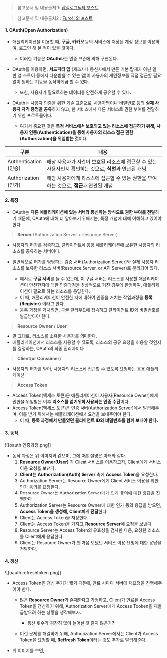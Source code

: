 > 참고문서 및 내용출처 1: [삽질로그님의 포스트](https://velog.io/@goldbear2022/NextAuth%EB%A5%BC-%EC%9D%B4%EC%9A%A9%ED%95%B4%EC%84%9C-%EA%B5%AC%EA%B8%80-%EB%A1%9C%EA%B7%B8%EC%9D%B8-%EC%97%B0%EB%8F%99-%EA%B0%80%EC%9E%85-%EA%B8%B0%EB%8A%A5-%EB%A7%8C%EB%93%A4%EA%B8%B0-%E4%B8%8A#:~:text=OAuth%EB%8A%94%20%EC%9D%B8%ED%84%B0%EB%84%B7%20%EC%82%AC%EC%9A%A9%EC%9E%90%EB%93%A4%EC%9D%B4,%ED%95%B4%EC%A3%BC%EB%8A%94%20%EC%98%A4%ED%94%88%20%EC%8A%A4%ED%83%A0%EB%8B%A4%EB%93%9C%20%ED%94%84%EB%A1%9C%ED%86%A0%EC%BD%9C%EC%9D%B4%EB%8B%A4.)

> 참고문서 및 내용출처2 : [Furo님의 포스트](https://iam.furo.one/post/concept-oauth)

#### 1. OAuth(Open Authorization)

- 애플리케이션을 이용할 때, **구글, 카카오** 등의 서비스에 저장된 계정 정보를 이용하여, 로그인 해 본 적이 있을 것이다.
	- 이러한 기능은 **OAuth**라는 인증 표준에 의해 구현된다.

- OAuth를 이용하면, **서드파티 앱** (제조사나 통신사에서 만든 기본 탑재가 아닌 일반 앱 스토어 등에서 다운받을 수 있는 앱)이 사용자의 개인정보를 직접 접근할 필요 없이 원하는 기능을 동작하게끔 할 수 있다.
	- 또한, 사용자가 필요로하는 데이터를 안전하게 공유할 수 있다.

- OAuth는 사용자 인증을 위한 기술 표준으로, 사용자명이나 비밀번호 등의 **실제 사용자 자격 증명을 공유**하지 않고, 한 서비스에서 다른 서비스로 권한 부여를 전달하기 위한 프로토콜이다.
	- 여기서 중요한 것은 **특정 서비스에서 보호되고 있는 리소스에 접근하기 위해, 사용자 인증(Authentication)을 통해 사용자의 리소스 접근 권한(Authorization)을 위임받는 것**이다.

| 구분                     | 내용                                                           |
| ---------------------- | ------------------------------------------------------------ |
| Authentication<br>(인증) | 해당 사용자가 자신이 보호된 리소스에 접근할 수 있는 사용자인지 확인하는 것으로, **식별**과 연관된 개념 |
| Authorization<br>(인가)  | 해당 사용자에게 리소스에 접근할 수 있는 권한을 부여하는 것으로, **접근**과 연관된 개념          |


#### 2. 특징

- OAuth는 **다른 애플리케이션에 있는 서버와 통신하는 방식으로 권한 부여를 전달**하기 때문에, OAuth에 대해 더 알아보기 위해서는, 특정 개념에 대해 이해하고 있어야 한다.

> **Server** (Authorization Server + Resource Server)
- 사용자의 허가를 검증하고, 클라이언트에 응용 애플리케이션에 보유한 사용자의 리소스를 공유하는 서버이다.

- 일반적으로 허가를 담당하는 검증 서버(Authorization Server)와 실제 사용자 리소스를 보유한 리소스 서버(Resource Server, or API Server)로 분리되어 있다.
	- 예시로 **구글 서버**를 들 수 있는데, 이 구글 서버는 리소스를 사용할 애플리케이션이 안전한지에 대한 인증과정을 정상적으로 거친 경우에 한정하여, 애플리케이션이 필요로 하는 리소스를 응답한다.  
	- 이 때, 애플리케이션이 안전한 지에 대하여 인증을 거치는 작업과정을 **등록(Register)** 이라고 한다. 
	- 등록 과정을 거치려면, 구글 클라우드에 접속하고 클라이언트 ID와 비밀번호를 발급받아야 한다.

> **Resource Owner / User**
- 말 그대로, 리소스를 소유한 사용자를 의미한다.
- 애플리케이션에서 리소스를 사용할 수 있도록, 리소스의 공유 요청을 허용할 것인지를 결정하는, OAuth의 최종 권리자이다.

> **Client(or Consumer)**
- 사용자의 허가를 받아, 사용자의 리소스에 접근할 수 있도록 요청하는 응용 애플리케이션
 
> **Access Token**
- Access Token(액세스 토큰)은 애플리케이션이 사용자(Resource Owner)에게 권한을 위임받은 이후 **리소스를 얻기위해 사용되는 인증 수단**이다.
- Access Token(액세스 토큰)은 인증 서버(Authorization Server)에서 발급해주며, 이를 받기 위해서는 애플리케이션에서 요청을 보내주어야 한다.
	- 이 때, **등록 과정에서 만들었던 클라이언트 ID와 비밀번호를 함께 보내야 한다.**


#### 3. 동작

![[oauth 인증과정.png]]
- 동작 과정은 위 이미지와 같으며, 그에 따른 설명은 아래와 같다.
	1. **Resource Owner(User)** 가 Client 서비스를 이용하고자, Client에게 서비스 이용 요청읇 보낸다.
	2. **Client**는 **Authorization(Auth) Server** 측에 **Access Token**을 요청한다.
	3. Authorization Server는 Resource Owner에게 Client 서비스 이용을 위한 인가 동의를 요청한다.
	4. Resource Owner는 Authorization Server에게 인가 동의에 대한 응답을 진행한다
	5. Authorization Server는 Resource Owner에 대한 인가 동의 응답을 받으면, **Access Token을 생성해, Client에게 전달**한다.
	6. Client는 Access Token을 저장한다.
	7. Client는 Access Token을 가지고, **Resource Server**에 요청을 보낸다.
	8. Resource Server는 Access Token의 유효성을 검사한 다음, 요청한 리소스를 Client에게 응답한다.
	9. Client는 Resource Owner가 맨 처음 보냈던 서비스 이용 요청에 대한 응답을 전달한다.


#### 4. 갱신

![[oauth refreshtoken.png]]
- Access Token은 갱신 주기가 짧기 때문에, 만료 시마다 서버에 재요청을 진행해주어야 한다.
	- 많은 **Resource Owner**가 존재한다고 가정하고, Client가 만료된 Access Token을 갱신하기 위해, Authorization Server에게 Access Tooken을 재발급받으려 하는 상황을 생각해보자. 
		- 통신 횟수가 굉장히 많이 늘어날 것 같지 않은가?
	
	- 이런 문제를 해결하기 위해, Authorization Server에서는 Client가 Access Token을 요청할 때, **Reffresh Token**이라는 것도 추가로 발급해준다.

- 위 이미지를 보면, 